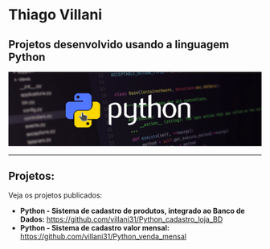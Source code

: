 # Thiago Villani
## Projetos desenvolvido usando a linguagem Python

<p align="center">
  <img src="python-img.png" >
</p>

------------------------------------------------------------
## Projetos:
Veja os projetos publicados:

* **Python - Sistema de cadastro de produtos, integrado ao Banco de Dados:** https://github.com/villani31/Python_cadastro_loja_BD
* **Python -  Sistema de cadastro valor mensal:** https://github.com/villani31/Python_venda_mensal

